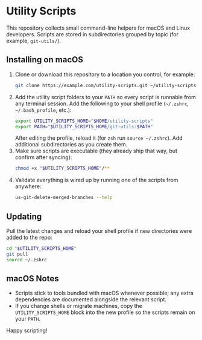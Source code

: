 # Utility Scripts

This repository collects small command-line helpers for macOS and Linux developers. Scripts are stored in subdirectories grouped by topic (for example, `git-utils/`).

## Installing on macOS

1. Clone or download this repository to a location you control, for example:
   ```bash
   git clone https://example.com/utility-scripts.git ~/utility-scripts
   ```
2. Add the utility script folders to your `PATH` so every script is runnable from any terminal session. Add the following to your shell profile (`~/.zshrc`, `~/.bash_profile`, etc.):
   ```bash
   export UTILITY_SCRIPTS_HOME="$HOME/utility-scripts"
   export PATH="$UTILITY_SCRIPTS_HOME/git-utils:$PATH"
   ```
   After editing the profile, reload it (for `zsh` run `source ~/.zshrc`). Add additional subdirectories as you create them.
3. Make sure scripts are executable (they already ship that way, but confirm after syncing):
   ```bash
   chmod +x "$UTILITY_SCRIPTS_HOME"/**
   ```
4. Validate everything is wired up by running one of the scripts from anywhere:
   ```bash
   us-git-delete-merged-branches --help
   ```

## Updating

Pull the latest changes and reload your shell profile if new directories were added to the repo:
```bash
cd "$UTILITY_SCRIPTS_HOME"
git pull
source ~/.zshrc
```

## macOS Notes

- Scripts stick to tools bundled with macOS whenever possible; any extra dependencies are documented alongside the relevant script.
- If you change shells or migrate machines, copy the `UTILITY_SCRIPTS_HOME` block into the new profile so the scripts remain on your `PATH`.

Happy scripting!
